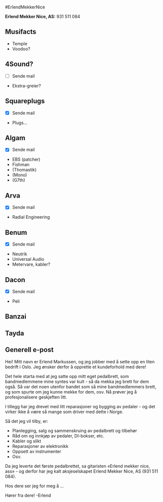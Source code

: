 #ErlendMekkerNice 

**Erlend Mekker Nice, AS:** 931 511 084
## Musifacts
- Temple
- Voodoo?
## 4Sound?
- [ ] Sende mail
- Ekstra-greier?
## Squareplugs
- [x] Sende mail
- Plugs…
## Algam
- [x] Sende mail
- EBS (patcher)
- Fishman
- (Thomastik)
- (Mono)
- (G7th)
## Arva
- [x] Sende mail
- Radial Engineering
## Benum
- [x] Sende mail
- Neutrik
- Universal Audio
- Metervare, kabler?
## Dacon
- [x] Sende mail
- Peli
## Banzai
## Tayda


## Generell e-post
Hei!
Mitt navn er Erlend Markussen, og jeg jobber med å sette opp en liten bedrift i Oslo. Jeg ønsker derfor å opprette et kundeforhold med dere!

Det hele starta med at jeg satte opp mitt eget pedalbrett, som bandmedlemmene mine syntes var kult - så da mekka jeg brett for dem også. Så var det noen utenfor bandet som så mine bandmedlemmers brett, og som spurte om jeg kunne mekke for dem, osv. Nå prøver jeg å profesjonalisere geskjeften litt.

I tillegg har jeg drevet med litt reparasjoner og bygging av pedaler - og det virker ikke å være så mange som driver med dette i Norge.

Så det jeg vil tilby, er:
- Planlegging, salg og sammenskruing av pedalbrett og tilbehør
- Råd om og innkjøp av pedaler, DI-bokser, etc.
- Kabler og slikt
- Reparasjoner av elektronikk
- Oppsett av instrumenter
- Osv.

Da jeg leverte det første pedalbrettet, sa gitaristen «Erlend mekker nice, ass» - og derfor har jeg kalt aksjeselskapet Erlend Mekker Nice, AS (931 511 084).

Hos dere ser jeg for meg å …

Hører fra dere!
-Erlend 